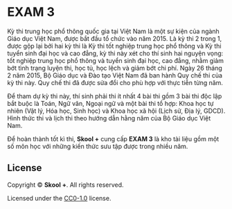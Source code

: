 # EXAM 3
Kỳ thi trung học phổ thông quốc gia tại Việt Nam là một sự kiện của ngành Giáo dục Việt Nam, được bắt đầu tổ chức vào năm 2015. Là kỳ thi 2 trong 1, được gộp lại bởi hai kỳ thi là Kỳ thi tốt nghiệp trung học phổ thông và Kỳ thi tuyển sinh đại học và cao đẳng, kỳ thi này xét cho thí sinh hai nguyện vọng: tốt nghiệp trung học phổ thông và tuyển sinh đại học, cao đẳng, nhằm giảm bớt tình trạng luyện thi, học tủ, học lệch và giảm bớt chi phí. Ngày 26 tháng 2 năm 2015, Bộ Giáo dục và Đào tạo Việt Nam đã ban hành Quy chế thi của kỳ thi này. Quy chế thi đã được sửa đổi cho phù hợp với thực tiễn từng năm.

Để tham dự kỳ thi này, thí sinh phải thi ít nhất 4 bài thi gồm 3 bài thi độc lập bắt buộc là Toán, Ngữ văn, Ngoại ngữ và một bài thi tổ hợp: Khoa học tự nhiên (Vật lý, Hóa học, Sinh học) và Khoa học xã hội (Lịch sử, Địa lý, GDCD). Hình thức thi và lịch thi theo hướng dẫn hằng năm của Bộ Giáo dục Việt Nam.

Để hoàn thành tốt kì thi, **Skool +** cung cấp **EXAM 3** là kho tài liệu gồm một số môn học với những kiến thức sưu tập được trong nhiều năm.

## License
Copyright &copy; **Skool +**. All rights reserved.

Licensed under the [CC0-1.0](LICENSE) license.
